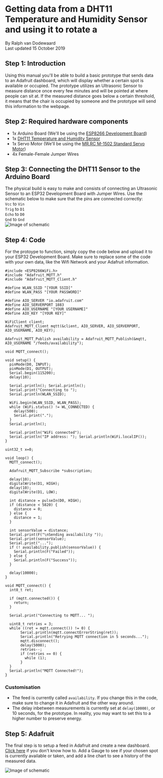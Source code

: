 # Getting data from a DHT11 Temperature and Humidity Sensor and using it to rotate a 

By Ralph van Dodewaard<br>
Last updated 15 October 2019

## Step 1: Introduction
Using this manual you'll be able to build a basic prototype that sends data to an Adafruit dashboard, which will display whether a certain spot is available or occupied. The prototype utilizes an Ultrasonic Sensor to measure distance once every few minutes and will be pointed at where people can sit at. If the measured distance goes below a certain threshold, it means that the chair is occupied by someone and the prototype will send this information to the webpage.

## Step 2: Required hardware components
  - 1x Arduino Board (We'll be using the [ESP8266 Development Board](https://www.amazon.com/HiLetgo-Internet-Development-Wireless-Micropython/dp/B010O1G1ES))
  - 1x [DHT11 Temperature and Humidity Sensor](https://www.amazon.com/DHT11-Digital-Temperature-Humidity-Sensor/dp/B00V2DWL2E)
  - 1x Servo Motor (We'll be using the [MR.RC M-1502 Standard Servo Motor](https://www.amazon.com/DEH-M-1502-Standard-Helicopter-Airplane/dp/B07S3W7KNR))
  - 4x Female-Female Jumper Wires
  
## Step 3: Connecting the DHT11 Sensor to the Arduino Board
The physical build is easy to make and consists of connecting an Ultrasonic Sensor to an ESP32 Development Board with Jumper Wires. Use the schematic below to make sure that the pins are connected correctly:<br>
`Vcc` to `Vin`<br>
`Trig` to `D1`<br>
`Echo` to `D0`<br>
`Gnd` to `Gnd`<br>
![Image of schematic](https://github.com/Ralphvandodewaard/iotManual/blob/develop/schematic.png)

## Step 4: Code
For the protoype to function, simply copy the code below and upload it to your ESP32 Development Board. Make sure to replace some of the code with your own data, like the Wifi Network and your Adafruit information.
```
#include <ESP8266WiFi.h>
#include "Adafruit_MQTT.h"
#include "Adafruit_MQTT_Client.h"

#define WLAN_SSID "[YOUR SSID]"
#define WLAN_PASS "[YOUR PASSWORD]"

#define AIO_SERVER "io.adafruit.com"
#define AIO_SERVERPORT 1883
#define AIO_USERNAME "[YOUR USERNAME]"
#define AIO_KEY "[YOUR KEY]"

WiFiClient client;
Adafruit_MQTT_Client mqtt(&client, AIO_SERVER, AIO_SERVERPORT, AIO_USERNAME, AIO_KEY);

Adafruit_MQTT_Publish availability = Adafruit_MQTT_Publish(&mqtt, AIO_USERNAME "/feeds/availability");

void MQTT_connect();

void setup() {
  pinMode(D0, INPUT);
  pinMode(D1, OUTPUT);
  Serial.begin(115200);
  delay(10);

  Serial.println(); Serial.println();
  Serial.print("Connecting to ");
  Serial.println(WLAN_SSID);

  WiFi.begin(WLAN_SSID, WLAN_PASS);
  while (WiFi.status() != WL_CONNECTED) {
    delay(500);
    Serial.print(".");
  }
  Serial.println();

  Serial.println("WiFi connected");
  Serial.println("IP address: "); Serial.println(WiFi.localIP());
}

uint32_t x=0;

void loop() {
  MQTT_connect();

  Adafruit_MQTT_Subscribe *subscription;

  delay(10);
  digitalWrite(D1, HIGH);
  delay(10);
  digitalWrite(D1, LOW);

  int distance = pulseIn(D0, HIGH);
  if (distance < 5820) {
    distance = 0;
  } else {
    distance = 1;
  }
  
  int sensorValue = distance;
  Serial.print(F("\nSending availability "));
  Serial.print(sensorValue);
  Serial.print("...");
  if (! availability.publish(sensorValue)) {
    Serial.println(F("Failed"));
  } else {
    Serial.println(F("Success"));
  }

  delay(10000);
}

void MQTT_connect() {
  int8_t ret;

  if (mqtt.connected()) {
    return;
  }

  Serial.print("Connecting to MQTT... ");

  uint8_t retries = 3;
  while ((ret = mqtt.connect()) != 0) {
       Serial.println(mqtt.connectErrorString(ret));
       Serial.println("Retrying MQTT connection in 5 seconds...");
       mqtt.disconnect();
       delay(5000);
       retries--;
       if (retries == 0) {
         while (1);
       }
  }
  Serial.println("MQTT Connected!");
}
```

### Customisation
- The feed is currently called `availability`. If you change this in the code, make sure to change it in Adafruit and the other way around.
- The delay inbetween measurements is currently set at `delay(10000)`, or 10 seconds, for the prototype. In reality, you may want to set this to a higher number to preserve energy. 

## Step 5: Adafruit
The final step is to setup a feed in Adafruit and create a new dashboard. [Click here](https://learn.adafruit.com/adafruit-io-basics-dashboards/overview) if you don't know how to. Add a Gauge to see if your chosen spot is currently available or taken, and add a line chart to see a history of the measured data.

![Image of schematic](https://github.com/Ralphvandodewaard/iotManual/blob/develop/dashboard.PNG)
